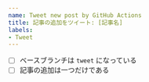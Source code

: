 ```yaml
---
name: Tweet new post by GitHub Actions
title: 記事の追加をツイート: [記事名]
labels:
- Tweet
---
```


- [ ] ベースブランチは `tweet` になっている
- [ ] 記事の追加は一つだけである
